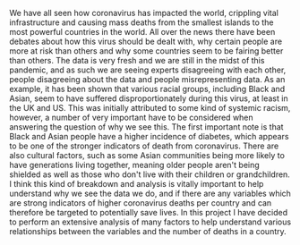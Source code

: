 We have all seen how coronavirus has impacted the world, crippling vital infrastructure and causing mass deaths from the smallest islands to the most powerful countries in the world. All over the news there have been debates about how this virus should be dealt with, why certain people are more at risk than others and why some countries seem to be fairing better than others. The data is very fresh and we are still in the midst of this pandemic, and as such we are seeing experts disagreeing with each other, people disagreeing about the data and people misrepresenting data. As an example, it has been shown that various racial groups, including Black and Asian, seem to have suffered disproportionately during this virus, at least in the UK and US. This was initially attributed to some kind of systemic racism, however, a number of very important have to be considered when answering the question of why we see this. The first important note is that Black and Asian people have a higher incidence of diabetes, which appears to be one of the stronger indicators of death from coronavirus. There are also cultural factors, such as some Asian communities being more likely to have generations living together, meaning older people aren't being shielded as well as those who don't live with their children or grandchildren. I think this kind of breakdown and analysis is vitally important to help understand why we see the data we do, and if there are any variables which are strong indicators of higher coronavirus deaths per country and can therefore be targeted to potentially save lives. In this project I have decided to perform an extensive analysis of many factors to help understand various relationships between the variables and the number of deaths in a country.
